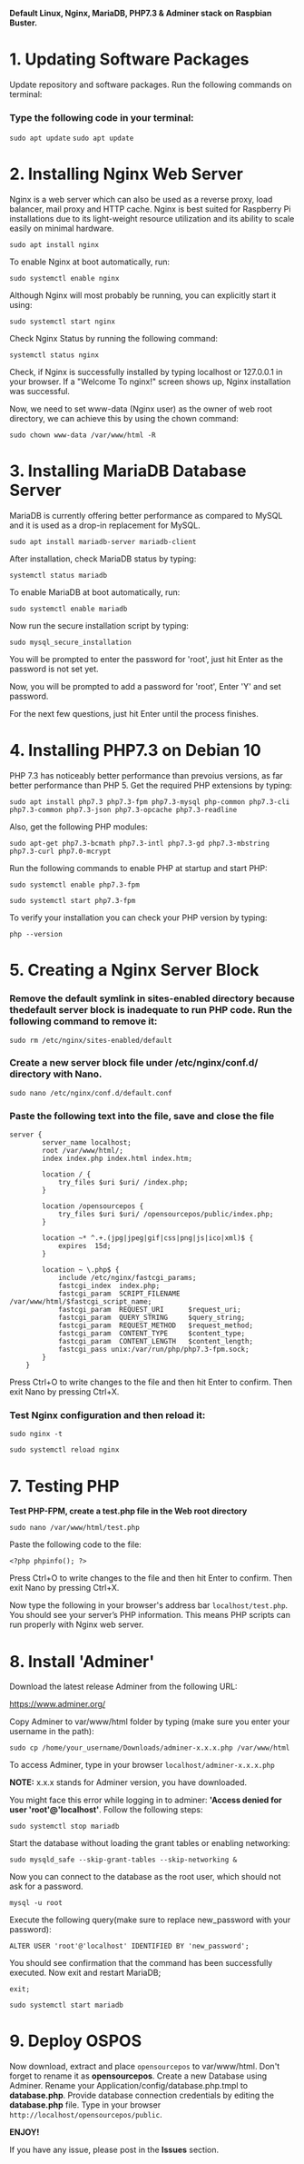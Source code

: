 **Default Linux, Nginx, MariaDB, PHP7.3 & Adminer stack on Raspbian Buster.**

# 1. Updating Software Packages

Update repository and software packages. Run the following commands on terminal:

### Type the following code in your terminal:

`sudo apt update`
`sudo apt update`

# 2. Installing Nginx Web Server

Nginx is a web server which can also be used as a reverse proxy, load balancer, mail proxy and HTTP cache. Nginx is best suited for Raspberry Pi installations due to its light-weight resource utilization and its ability to scale easily on minimal hardware.

`sudo apt install nginx`

To enable Nginx at boot automatically, run:

`sudo systemctl enable nginx`

Although Nginx will most probably be running, you can explicitly start it using:

`sudo systemctl start nginx`

Check Nginx Status by running the following command:

`systemctl status nginx`

Check, if Nginx is successfully installed by typing localhost or 127.0.0.1 in your browser. If a "Welcome To nginx!" screen shows up, Nginx installation was successful.

Now, we need to set www-data (Nginx user) as the owner of web root directory, we can achieve this by using the chown command:

`sudo chown www-data /var/www/html -R`

# 3. Installing MariaDB Database Server

MariaDB is currently offering better performance as compared to MySQL and it is used as a drop-in replacement for MySQL.

`sudo apt install mariadb-server mariadb-client`

After installation, check MariaDB status by typing:

`systemctl status mariadb`


To enable MariaDB at boot automatically, run:

`sudo systemctl enable mariadb`

Now run the secure installation script by typing:

`sudo mysql_secure_installation`

You will be prompted to enter the password for 'root', just hit Enter as the password is not set yet. 

Now, you will be prompted to add a password for 'root', Enter 'Y' and set password.

For the next few questions, just hit Enter until the process finishes.


# 4. Installing PHP7.3 on Debian 10

PHP 7.3 has noticeably better performance than prevoius versions, as far better performance than PHP 5. Get the required PHP extensions by typing:

`sudo apt install php7.3 php7.3-fpm php7.3-mysql php-common php7.3-cli php7.3-common php7.3-json php7.3-opcache php7.3-readline`

Also, get the following PHP modules:

`sudo apt-get php7.3-bcmath php7.3-intl php7.3-gd php7.3-mbstring php7.3-curl php7.0-mcrypt`

Run the following commands to enable PHP at startup and start PHP:

`sudo systemctl enable php7.3-fpm`

`sudo systemctl start php7.3-fpm`

To verify your installation you can check your PHP version by typing:

`php --version`



# 5. Creating a Nginx Server Block

### Remove the default symlink in sites-enabled directory because thedefault server block is inadequate to run PHP code. Run the following command to remove it:

`sudo rm /etc/nginx/sites-enabled/default`

### Create a new server block file under /etc/nginx/conf.d/ directory with Nano.

`sudo nano /etc/nginx/conf.d/default.conf`

### Paste the following text into the file, save and close the file
```
server {
		server_name localhost;
		root /var/www/html/;
		index index.php index.html index.htm;

		location / {
			try_files $uri $uri/ /index.php;
		}
    
		location /opensourcepos {
			try_files $uri $uri/ /opensourcepos/public/index.php;
		}
	
		location ~* ^.+.(jpg|jpeg|gif|css|png|js|ico|xml)$ {
			expires  15d;
		}

		location ~ \.php$ {
			include /etc/nginx/fastcgi_params;
			fastcgi_index  index.php;
			fastcgi_param  SCRIPT_FILENAME  /var/www/html/$fastcgi_script_name;
			fastcgi_param  REQUEST_URI      $request_uri;
			fastcgi_param  QUERY_STRING     $query_string;
			fastcgi_param  REQUEST_METHOD   $request_method;
			fastcgi_param  CONTENT_TYPE     $content_type;
			fastcgi_param  CONTENT_LENGTH   $content_length;
			fastcgi_pass unix:/var/run/php/php7.3-fpm.sock;
		}
	}
```

Press Ctrl+O to write changes to the file and then hit Enter to confirm. Then exit Nano by pressing Ctrl+X.

### Test Nginx configuration and then reload it:

`sudo nginx -t`

`sudo systemctl reload nginx`


# 7. Testing PHP

**Test PHP-FPM, create a test.php file in the Web root directory**

`sudo nano /var/www/html/test.php`

Paste the following code to the file:

`<?php phpinfo(); ?>`

Press Ctrl+O to write changes to the file and then hit Enter to confirm. Then exit Nano by pressing Ctrl+X.

Now type the following in your browser's address bar `localhost/test.php`. You should see your server’s PHP information. This means PHP scripts can run properly with Nginx web server. 

# 8. Install 'Adminer'

Download the latest release Adminer from the following URL:

https://www.adminer.org/

Copy Adminer to var/www/html folder by typing (make sure you enter your username in the path):

`sudo cp /home/your_username/Downloads/adminer-x.x.x.php /var/www/html`

To access Adminer, type in your browser `localhost/adminer-x.x.x.php`

**NOTE:** x.x.x stands for Adminer version, you have downloaded.

You might face this error while logging in to adminer: **'Access denied for user 'root'@'localhost'**. Follow the following steps:

`sudo systemctl stop mariadb`

Start the database without loading the grant tables or enabling networking:

`sudo mysqld_safe --skip-grant-tables --skip-networking &`

Now you can connect to the database as the root user, which should not ask for a password.

`mysql -u root`

Execute the following query(make sure to replace new_password with your password):

`ALTER USER 'root'@'localhost' IDENTIFIED BY 'new_password';`

You should see confirmation that the command has been successfully executed. Now exit and restart MariaDB;

`exit;`

`sudo systemctl start mariadb`


# 9. Deploy OSPOS

Now download, extract and place `opensourcepos` to var/www/html. 
Don't forget to rename it as **opensourcepos**.
Create a new Database using Adminer.
Rename your Application/config/database.php.tmpl to **database.php**.
Provide database connection credentials by editing the **database.php** file.
Type in your browser `http://localhost/opensourcepos/public`.


**ENJOY!**

If you have any issue, please post in the **Issues** section.
